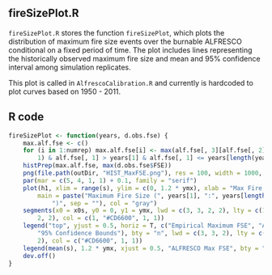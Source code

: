 


##
##
## fireSizePlot.R

`fireSizePlot.R` stores the function `fireSizePlot`, which plots the distribution of maximum fire size events over the burnable ALFRESCO conditional on a fixed period of time.
The plot includes lines representing the historically observed maximum fire size and mean and 95% confidence interval among simulation replicates.

This plot is called in `AlfrescoCalibration.R` and currently is hardcoded to plot curves based on 1950 - 2011.

## R code


```r
fireSizePlot <- function(years, d.obs.fse) {
    max.alf.fse <- c()
    for (i in 1:numrep) max.alf.fse[i] <- max(alf.fse[, 3][alf.fse[, 2] == (i - 
        1) & alf.fse[, 1] > years[1] & alf.fse[, 1] <= years[length(years)]])
    histPrep(max.alf.fse, max(d.obs.fse$FSE))
    png(file.path(outDir, "HIST_MaxFSE.png"), res = 100, width = 1000, height = 800)
    par(mar = c(5, 4, 1, 1) + 0.1, family = "serif")
    plot(h1, xlim = range(s), ylim = c(0, 1.2 * ymx), xlab = "Max Fire Size", 
        main = paste("Maximum Fire Size (", years[1], ":", years[length(years)], 
            ")", sep = ""), col = "gray")
    segments(x0 = x0s, y0 = 0, y1 = ymx, lwd = c(3, 3, 2, 2), lty = c(1, 1, 
        2, 2), col = c(1, "#CD6600", 1, 1))
    legend("top", yjust = 0.5, horiz = T, c("Empirical Maximum FSE", "ALFRESCO Mean Max FSE", 
        "95% Confidence Bounds"), bty = "n", lwd = c(3, 3, 2), lty = c(1, 1, 
        2), col = c("#CD6600", 1, 1))
    legend(mean(s), 1.2 * ymx, xjust = 0.5, "ALFRESCO Max FSE", bty = "n", fill = "gray")
    dev.off()
}
```
